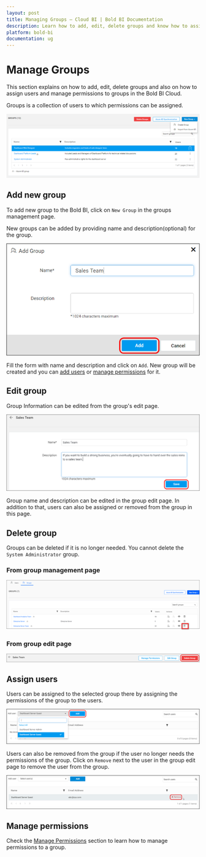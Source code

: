 ```yaml
---
layout: post
title: Managing Groups – Cloud BI | Bold BI Documentation
description: Learn how to add, edit, delete groups and know how to assign users and manage permissions to groups in Bold BI Cloud.
platform: bold-bi
documentation: ug
---
```


# Manage Groups

This section explains on how to add, edit, delete groups and also on how to assign users and manage permissions to groups in the Bold BI Cloud.

Groups is a collection of users to which permissions can be assigned.

![Manage Groups](/static/assets/cloud/managing-resources/manage-groups/images/manage-groups.png)

## Add new group
To add new group to the Bold BI, click on `New Group` in the groups management page.
 
New groups can be added by providing name and description(optional) for the group.
 
![Add Groups](/static/assets/cloud/managing-resources/manage-groups/images/add-group.png)

Fill the form with name and description and click on `Add`. New group will be created and you can [add users](/cloud-bi/managing-resources/manage-groups/#assign-users) or [manage permissions](/cloud-bi/managing-resources/manage-groups/#manage-permissions) for it.

## Edit group
Group Information can be edited from the group's edit page.

![Edit Group](/static/assets/cloud/managing-resources/manage-groups/images/edit-group.png)

Group name and description can be edited in the group edit page. In addition to that, users can also be assigned or removed from the group in this page.

## Delete group
Groups can be deleted if it is no longer needed. You cannot delete the `System Administrator` group.

### From group management page

![Delete group from group management page](/static/assets/cloud/managing-resources/manage-groups/images/delete-group-1.png)

### From group edit page

![Delete group from group edit page](/static/assets/cloud/managing-resources/manage-groups/images/delete-group-2.png)

## Assign users
Users can be assigned to the selected group there by assigning the permissions of the group to the users.

![Assign Users](/static/assets/cloud/managing-resources/manage-groups/images/manage-groups-assign-users.png)

Users can also be removed from the group if the user no longer needs the permissions of the group. Click on `Remove` next to the user in the group edit page to remove the user from the group.

![Assign Users](/static/assets/cloud/managing-resources/manage-groups/images/manage-groups-remove-users.png)

## Manage permissions
Check the [Manage Permissions](/cloud-bi/working-with-dashboards/share-dashboards/manage-permissions/) section to learn how to manage permissions to a group.	